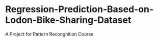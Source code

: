 # Regression-Prediction-Based-on-Lodon-Bike-Sharing-Dataset
A Project for Pattern Recongnition Course
